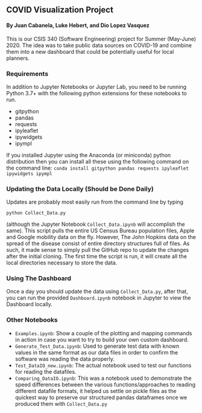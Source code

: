 ## COVID Visualization Project
#### By Juan Cabanela, Luke Hebert, and Dio Lopez Vasquez

This is our CSIS 340 (Software Engineering) project for Summer (May-June) 2020.  The idea was to take public data sources on COVID-19 and combine them into a new dashboard that could be potentially useful for local planners.

### Requirements
In addition to Jupyter Notebooks or Jupyter Lab, you need to be running Python 3.7+ with the following python extensions for these notebooks to run.

- gitpython 
- pandas
- requests
- ipyleaflet
- ipywidgets
- ipympl

If you installed Jupyter using the Anaconda (or miniconda) python distribution
then you can install all these using the following command on the command
line: `conda install gitpython pandas requests ipyleaflet ipywidgets ipympl`

### Updating the Data Locally (Should be Done Daily)

Updates are probably most easily run from the command line by typing 

`python Collect_Data.py`  

(although the Jupyter Notebook `Collect_Data.ipynb` will accomplish the same).  This script pulls the entire US Census Bureau population files, Apple and Google mobility data on the fly. However, The John Hopkins data on the spread of the disease consist of entire directory structures full of files.  As such, it made sense to simply pull the GitHub repo to update the changes after the initial cloning.  The first time the script is run, it will create all the local directories necessary to store the data.

### Using The Dashboard

Once a day you should update the data using `Collect_Data.py`, after that, you can run the provided `Dashboard.ipynb` notebook in Jupyter to view the Dashboard locally.  

### Other Notebooks

- `Examples.ipynb`: Show a couple of the plotting and mapping commands in action in case you want to try to build your own custom dashboard.
- `Generate_Test_Data.ipynb`: Used to generate test data with known values in the same format as our data files in order to confirm the software was reading the data properly.
- `Test_DataIO_new.ipynb`: The actual notebook used to test our functions for reading the datafiles.
- `Comparing_DataIO.ipynb`: This was a notebook used to demonstrate the speed differences between the various functions/approaches to reading different datafile formats, it helped us settle on pickle files as the quickest way to preserve our structured pandas dataframes once we produced them with `Collect_Data.py`